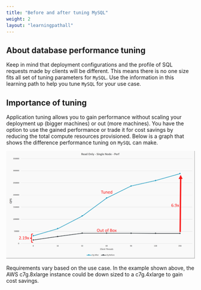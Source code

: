 ```yaml
---
title: "Before and after tuning MySQL"
weight: 2
layout: "learningpathall"
---
```


##  About database performance tuning

Keep in mind that deployment configurations and the profile of SQL requests made by clients will be different. This means there is no one size fits all set of tuning parameters for `MySQL`.  Use the information in this learning path to help you tune `MySQL` for your use case.

##  Importance of tuning

Application tuning allows you to gain performance without scaling your deployment up (bigger machines) or out (more machines). You have the option to use the gained performance or trade it for cost savings by reducing the total compute resources provisioned. Below is a graph that shows the difference performance tuning on `MySQL` can make.

![Before and after Tuning](BeforeAndAfter.png)

Requirements vary based on the use case. In the example shown above, the AWS c7g.8xlarge instance could be down sized to a c7g.4xlarge to gain cost savings.